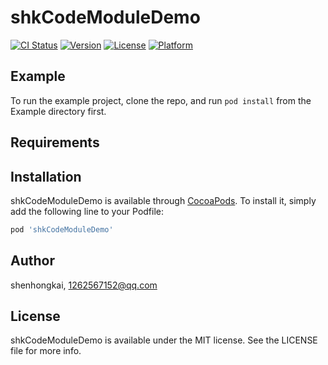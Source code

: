 # shkCodeModuleDemo

[![CI Status](https://img.shields.io/travis/shenhongkai/shkCodeModuleDemo.svg?style=flat)](https://travis-ci.org/shenhongkai/shkCodeModuleDemo)
[![Version](https://img.shields.io/cocoapods/v/shkCodeModuleDemo.svg?style=flat)](https://cocoapods.org/pods/shkCodeModuleDemo)
[![License](https://img.shields.io/cocoapods/l/shkCodeModuleDemo.svg?style=flat)](https://cocoapods.org/pods/shkCodeModuleDemo)
[![Platform](https://img.shields.io/cocoapods/p/shkCodeModuleDemo.svg?style=flat)](https://cocoapods.org/pods/shkCodeModuleDemo)

## Example

To run the example project, clone the repo, and run `pod install` from the Example directory first.

## Requirements

## Installation

shkCodeModuleDemo is available through [CocoaPods](https://cocoapods.org). To install
it, simply add the following line to your Podfile:

```ruby
pod 'shkCodeModuleDemo'
```

## Author

shenhongkai, 1262567152@qq.com

## License

shkCodeModuleDemo is available under the MIT license. See the LICENSE file for more info.
